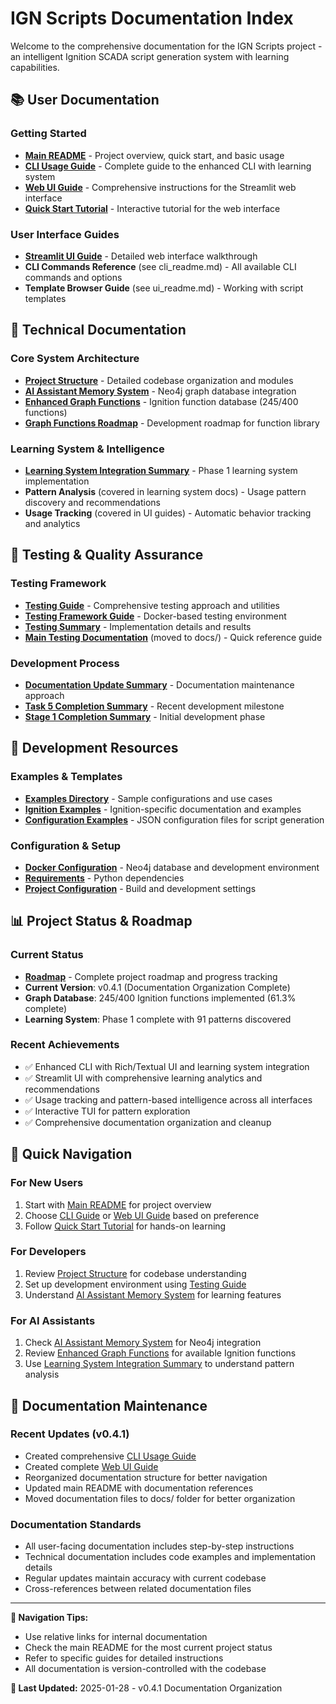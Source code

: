 # IGN Scripts Documentation Index

Welcome to the comprehensive documentation for the IGN Scripts project - an intelligent Ignition SCADA script generation system with learning capabilities.

## 📚 User Documentation

### Getting Started
- **[Main README](../README.md)** - Project overview, quick start, and basic usage
- **[CLI Usage Guide](cli_readme.md)** - Complete guide to the enhanced CLI with learning system
- **[Web UI Guide](ui_readme.md)** - Comprehensive instructions for the Streamlit web interface
- **[Quick Start Tutorial](streamlit_ui_guide.md)** - Interactive tutorial for the web interface

### User Interface Guides
- **[Streamlit UI Guide](streamlit_ui_guide.md)** - Detailed web interface walkthrough
- **CLI Commands Reference** (see cli_readme.md) - All available CLI commands and options
- **Template Browser Guide** (see ui_readme.md) - Working with script templates

## 🔧 Technical Documentation

### Core System Architecture
- **[Project Structure](project_structure.md)** - Detailed codebase organization and modules
- **[AI Assistant Memory System](ai_assistant_memory_system.md)** - Neo4j graph database integration
- **[Enhanced Graph Functions](enhanced_graph_functions_README.md)** - Ignition function database (245/400 functions)
- **[Graph Functions Roadmap](enhanced_graph_functions_roadmap.md)** - Development roadmap for function library

### Learning System & Intelligence
- **[Learning System Integration Summary](LEARNING_SYSTEM_INTEGRATION_SUMMARY.md)** - Phase 1 learning system implementation
- **Pattern Analysis** (covered in learning system docs) - Usage pattern discovery and recommendations
- **Usage Tracking** (covered in UI guides) - Automatic behavior tracking and analytics

## 🧪 Testing & Quality Assurance

### Testing Framework
- **[Testing Guide](testing_guide.md)** - Comprehensive testing approach and utilities
- **[Testing Framework Guide](testing_framework_guide.md)** - Docker-based testing environment
- **[Testing Summary](TESTING_SUMMARY.md)** - Implementation details and results
- **[Main Testing Documentation](../TESTING.md)** (moved to docs/) - Quick reference guide

### Development Process
- **[Documentation Update Summary](DOCUMENTATION_UPDATE_SUMMARY.md)** - Documentation maintenance approach
- **[Task 5 Completion Summary](TASK_5_COMPLETION_SUMMARY.md)** - Recent development milestone
- **[Stage 1 Completion Summary](stage1_completion_summary.md)** - Initial development phase

## 🚀 Development Resources

### Examples & Templates
- **[Examples Directory](examples/)** - Sample configurations and use cases
- **[Ignition Examples](ignition/)** - Ignition-specific documentation and examples
- **[Configuration Examples](../examples/)** - JSON configuration files for script generation

### Configuration & Setup
- **[Docker Configuration](../docker-compose.yml)** - Neo4j database and development environment
- **[Requirements](../requirements.txt)** - Python dependencies
- **[Project Configuration](../pyproject.toml)** - Build and development settings

## 📊 Project Status & Roadmap

### Current Status
- **[Roadmap](roadmap.md)** - Complete project roadmap and progress tracking
- **Current Version**: v0.4.1 (Documentation Organization Complete)
- **Graph Database**: 245/400 Ignition functions implemented (61.3% complete)
- **Learning System**: Phase 1 complete with 91 patterns discovered

### Recent Achievements
- ✅ Enhanced CLI with Rich/Textual UI and learning system integration
- ✅ Streamlit UI with comprehensive learning analytics and recommendations
- ✅ Usage tracking and pattern-based intelligence across all interfaces
- ✅ Interactive TUI for pattern exploration
- ✅ Comprehensive documentation organization and cleanup

## 🎯 Quick Navigation

### For New Users
1. Start with [Main README](../README.md) for project overview
2. Choose [CLI Guide](cli_readme.md) or [Web UI Guide](ui_readme.md) based on preference
3. Follow [Quick Start Tutorial](streamlit_ui_guide.md) for hands-on learning

### For Developers
1. Review [Project Structure](project_structure.md) for codebase understanding
2. Set up development environment using [Testing Guide](testing_guide.md)
3. Understand [AI Assistant Memory System](ai_assistant_memory_system.md) for learning features

### For AI Assistants
1. Check [AI Assistant Memory System](ai_assistant_memory_system.md) for Neo4j integration
2. Review [Enhanced Graph Functions](enhanced_graph_functions_README.md) for available Ignition functions
3. Use [Learning System Integration Summary](LEARNING_SYSTEM_INTEGRATION_SUMMARY.md) to understand pattern analysis

## 🔄 Documentation Maintenance

### Recent Updates (v0.4.1)
- Created comprehensive [CLI Usage Guide](cli_readme.md)
- Created complete [Web UI Guide](ui_readme.md)
- Reorganized documentation structure for better navigation
- Updated main README with documentation references
- Moved documentation files to docs/ folder for better organization

### Documentation Standards
- All user-facing documentation includes step-by-step instructions
- Technical documentation includes code examples and implementation details
- Regular updates maintain accuracy with current codebase
- Cross-references between related documentation files

---

**📍 Navigation Tips:**
- Use relative links for internal documentation
- Check the main README for the most current project status
- Refer to specific guides for detailed instructions
- All documentation is version-controlled with the codebase

**🔄 Last Updated:** 2025-01-28 - v0.4.1 Documentation Organization
